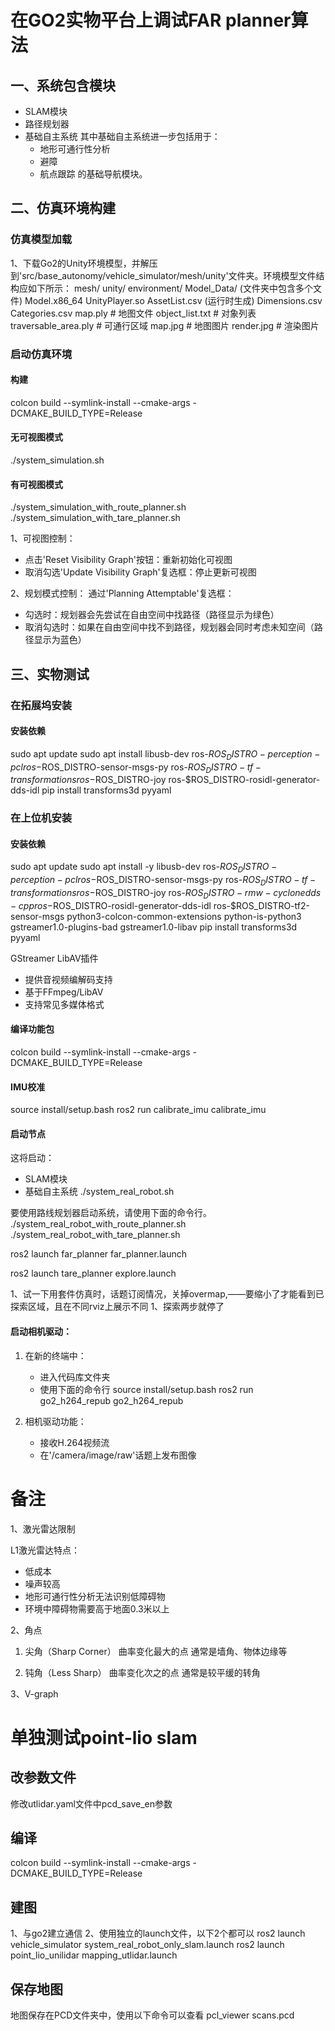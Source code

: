 # 在GO2实物平台上调试FAR planner算法

## 一、系统包含模块
- SLAM模块
- 路径规划器
- 基础自主系统
  其中基础自主系统进一步包括用于：
  - 地形可通行性分析
  - 避障
  - 航点跟踪
的基础导航模块。


## 二、仿真环境构建
### 仿真模型加载
   1、下载Go2的Unity环境模型，并解压到'src/base_autonomy/vehicle_simulator/mesh/unity'文件夹。环境模型文件结构应如下所示：
   mesh/
      unity/
         environment/
               Model_Data/ (文件夹中包含多个文件)
               Model.x86_64
               UnityPlayer.so
               AssetList.csv (运行时生成)
               Dimensions.csv
               Categories.csv
         map.ply                # 地图文件
         object_list.txt        # 对象列表
         traversable_area.ply   # 可通行区域
         map.jpg               # 地图图片
         render.jpg            # 渲染图片

### 启动仿真环境
#### 构建
   colcon build --symlink-install --cmake-args -DCMAKE_BUILD_TYPE=Release

#### 无可视图模式
   ./system_simulation.sh

#### 有可视图模式
   ./system_simulation_with_route_planner.sh
   ./system_simulation_with_tare_planner.sh

   1、可视图控制：
   - 点击'Reset Visibility Graph'按钮：重新初始化可视图
   - 取消勾选'Update Visibility Graph'复选框：停止更新可视图

   2、规划模式控制：
   通过'Planning Attemptable'复选框：
   - 勾选时：规划器会先尝试在自由空间中找路径（路径显示为绿色）
   - 取消勾选时：如果在自由空间中找不到路径，规划器会同时考虑未知空间（路径显示为蓝色）



## 三、实物测试
### 在拓展坞安装
#### 安装依赖

   sudo apt update
   sudo apt install libusb-dev ros-$ROS_DISTRO-perception-pcl ros-$ROS_DISTRO-sensor-msgs-py ros-$ROS_DISTRO-tf-transformations ros-$ROS_DISTRO-joy ros-$ROS_DISTRO-rosidl-generator-dds-idl
   pip install transforms3d pyyaml


### 在上位机安装
#### 安装依赖

   sudo apt update
   sudo apt install -y libusb-dev ros-$ROS_DISTRO-perception-pcl ros-$ROS_DISTRO-sensor-msgs-py ros-$ROS_DISTRO-tf-transformations ros-$ROS_DISTRO-joy ros-$ROS_DISTRO-rmw-cyclonedds-cpp ros-$ROS_DISTRO-rosidl-generator-dds-idl ros-$ROS_DISTRO-tf2-sensor-msgs python3-colcon-common-extensions python-is-python3 gstreamer1.0-plugins-bad gstreamer1.0-libav
   pip install transforms3d pyyaml

   GStreamer LibAV插件
   - 提供音视频编解码支持
   - 基于FFmpeg/LibAV
   - 支持常见多媒体格式

#### 编译功能包
   colcon build --symlink-install --cmake-args -DCMAKE_BUILD_TYPE=Release

#### IMU校准
   source install/setup.bash
   ros2 run calibrate_imu calibrate_imu

#### 启动节点

   这将启动：
   - SLAM模块
   - 基础自主系统
   ./system_real_robot.sh

   要使用路线规划器启动系统，请使用下面的命令行。
   ./system_real_robot_with_route_planner.sh
   ./system_real_robot_with_tare_planner.sh


ros2 launch far_planner far_planner.launch

ros2 launch tare_planner explore.launch

1、试一下用套件仿真时，话题订阅情况，关掉overmap,——要缩小了才能看到已探索区域，且在不同rviz上展示不同
1、探索两步就停了

#### 启动相机驱动：
   1. 在新的终端中：
      - 进入代码库文件夹
      - 使用下面的命令行
   source install/setup.bash
   ros2 run go2_h264_repub go2_h264_repub

   2. 相机驱动功能：
      - 接收H.264视频流
      - 在'/camera/image/raw'话题上发布图像


# 备注
1、激光雷达限制

L1激光雷达特点：
- 低成本
- 噪声较高
- 地形可通行性分析无法识别低障碍物
- 环境中障碍物需要高于地面0.3米以上



2、角点
   1. 尖角（Sharp Corner）
   曲率变化最大的点
   通常是墙角、物体边缘等

   2. 钝角（Less Sharp）
   曲率变化次之的点
   通常是较平缓的转角

3、V-graph



# 单独测试point-lio slam

## 改参数文件
   修改utlidar.yaml文件中pcd_save_en参数
## 编译
   colcon build --symlink-install --cmake-args -DCMAKE_BUILD_TYPE=Release 
## 建图
   1、与go2建立通信
   2、使用独立的launch文件，以下2个都可以
      ros2 launch vehicle_simulator system_real_robot_only_slam.launch
      ros2 launch point_lio_unilidar mapping_utlidar.launch 
## 保存地图
   地图保存在PCD文件夹中，使用以下命令可以查看
   pcl_viewer scans.pcd 

